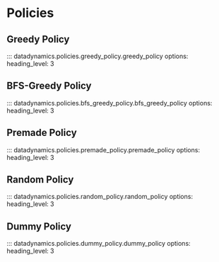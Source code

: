 # Policies

## Greedy Policy

::: datadynamics.policies.greedy_policy.greedy_policy
    options:
        heading_level: 3

## BFS-Greedy Policy

::: datadynamics.policies.bfs_greedy_policy.bfs_greedy_policy
    options:
        heading_level: 3

## Premade Policy

::: datadynamics.policies.premade_policy.premade_policy
    options:
        heading_level: 3

## Random Policy

::: datadynamics.policies.random_policy.random_policy
    options:
        heading_level: 3

## Dummy Policy

::: datadynamics.policies.dummy_policy.dummy_policy
    options:
        heading_level: 3
